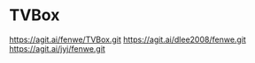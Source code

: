 # TVBox

https://agit.ai/fenwe/TVBox.git
https://agit.ai/dlee2008/fenwe.git
https://agit.ai/jyj/fenwe.git
